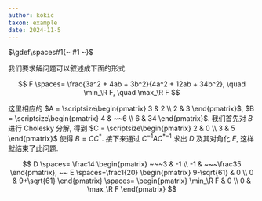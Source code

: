 ```yaml
---
author: kokic
taxon: example
date: 2024-11-5
---
```


$\gdef\spaces#1{~ #1 ~}$

我们要求解问题可以叙述成下面的形式

$$
F \spaces= \frac{3a^2 + 4ab + 3b^2}{4a^2 + 12ab + 34b^2}, \quad \min_\R F, \quad \max_\R F
$$

这里相应的 $A = \scriptsize\begin{pmatrix} 3 & 2 \\ 2 & 3 \end{pmatrix}$, $B = \scriptsize\begin{pmatrix} 4 & ~~6 \\ 6 & 34 \end{pmatrix}$. 我们首先对 $B$ 进行 Cholesky 分解, 得到 $C = \scriptsize\begin{pmatrix} 2 & 0 \\ 3 & 5 \end{pmatrix}$ 使得 $B = CC^*$. 接下来通过 $C^{-1} A C^*{}^{-1}$ 求出 $D$ 及其对角化 $E$, 这样就结束了此问题.

$$
D \spaces= \frac14 \begin{pmatrix} ~~~3 & -1 \\ -1 & ~~~\frac35 \end{pmatrix}, ~~ 
E \spaces=\frac1{20} \begin{pmatrix} 9-\sqrt{61} & 0 \\ 0 & 9+\sqrt{61} \end{pmatrix} \spaces= \begin{pmatrix} \min_\R F & 0 \\ 0 & \max_\R F \end{pmatrix} 
$$
